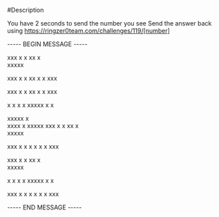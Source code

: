 #Description

You have 2 seconds to send the number you see Send the answer back using https://ringzer0team.com/challenges/119/[number] 

----- BEGIN MESSAGE -----

 xxx 
x   x 
  xx 
 x   
xxxxx

 xxx 
x   x
  xx 
x   x
 xxx 

 xxx 
x   x
  xx 
x   x
 xxx 

 x   x
x    x
 xxxxx
     x
    x

xxxxx
x    
 xxxx
    x
xxxxx
 xxx 
x   x 
  xx 
 x   
xxxxx

 xxx 
x   x
x   x
x   x
 xxx 

 xxx 
x   x 
  xx 
 x   
xxxxx

 x   x
x    x
 xxxxx
     x
    x

 xxx 
x   x
x   x
x   x
 xxx 


----- END MESSAGE -----
